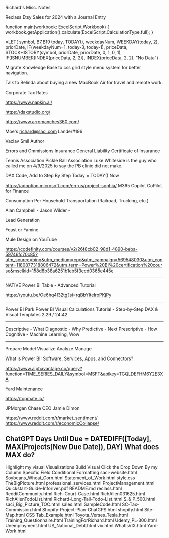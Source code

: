 Richard's Misc. Notes


Reclass Etsy Sales for 2024 with a Journal Entry

function main(workbook: ExcelScript.Workbook) {
    workbook.getApplication().calculate(ExcelScript.CalculationType.full);
}














=LET(
    symbol, B7,B19
    today, TODAY(),
    weekdayNum, WEEKDAY(today, 2),
    priorDate, IF(weekdayNum=1, today-3, today-1),
    priceData, STOCKHISTORY(symbol, priorDate, priorDate, 0, 1, 0, 1),
    IF(ISNUMBER(INDEX(priceData, 2, 2)), INDEX(priceData, 2, 2), "No Data")


Migrate Knowledge Base to css grid style menu system for better navigation. 

Talk to Belinda about buying a new MacBook Air for travel and remote work. 


Corporate Tax Rates

https://www.napkin.ai/

https://daxstudio.org/




https://www.arromanches360.com/

Moe's richard@saci.com
Lander#196


Vaclav Smil Author

Errors and Ommissions Insurance
General Liability
Certificate of Insurance



Tennis Association
Pickle Ball Association
Luke Whiteside is the guy who called me on 4/9/2025 to say the PB clinic did not make.


DAX Code, Add to Step By Step
Today = TODAY()
Now



https://adoption.microsoft.com/en-us/project-sophia/
M365 Copilot
CoPilot for Finance


Consumption Per Household
Transportation (Railroad, Trucking, etc.)





Alan Campbell - 
Jason Wilder - 


Lead Generation

Feast or Famine

Mule Design on YouTube

https://codefinity.com/courses/v2/26f8cb02-98d1-4890-beba-59746fc70c85?utm_source=bing&utm_medium=cpc&utm_campaign=569548030&utm_content=1180877318806472&utm_term=Power%20BI%20certification%20course&msclkid=158d8b38a6251b1eb5f3ecd0365e445e


----------------------------------------------------------------------
NATIVE Power BI Table - Advanced Tutorial

https://youtu.be/Oe6hq4I32tg?si=rqBbYIteIroPKjPy

----------------------------------------------------------------------

Power BI Park
Power BI Visual Calculations Tutorial - Step-by-Step DAX & Visual Templates
2:29 / 24:42

----------------------------------------------------------------------
Descriptive - What
Diagnostic - Why
Predictive - Next
Prescriptive - How
Cognitive - Machine Learning, Wow

----------------------------------------------------------------------
Prepare
Model
Visualize
Analyze
Manage


What is Power BI: Software, Services, Apps, and Connectors?


https://www.alphavantage.co/query?function=TIME_SERIES_DAILY&symbol=MSFT&apikey=TGQLDEFHM6Y2E3XA


Yard Maintenance

https://topmate.io/


JPMorgan Chase CEO Jamie Dimon

https://www.reddit.com/r/market_sentiment/
https://www.reddit.com/r/economicCollapse/



ChatGPT
Days Until Due = DATEDIFF([Today], MAX(Projects[New Due Date]), DAY)
What does MAX do?
------------------------


Highlight my visual
Visualizations
Build Visual
Click the Drop Down By my Column Specific Field
Conditional Formatting
saci-website.html
Soybeans_Wheat_Corn.html
Statement_of_Work.html
style.css
TheBigPicture.html
professional_services.html
ProjectManagement.html
Quickstart-Guide-Inforiver.pdf
README.md
reclass.html
RedditCommunity.html
Rich-Court-Case.html
RichAllen031625.html
RichAllenTodoList.html
Richard-Long-Tail-Todo-List.html
S_& P_500.html
saci_Big_Picture_TOC.html
sales.html
SampleCode.html
SC-Tax-Commission.html
Shopify-Project-Plan-ChatGPS.html
shopify.html
Site-Map.html
CSS
Tab_Example.html
Toyota_Verses_Tesla.html
Training_Questionnaire.html
TrainingForRichard.html
Udemy_PL-300.html
Unemployment.html
US_National_Debt.html
vix.html
WhatlsVIX.html
Yard-Work.html





